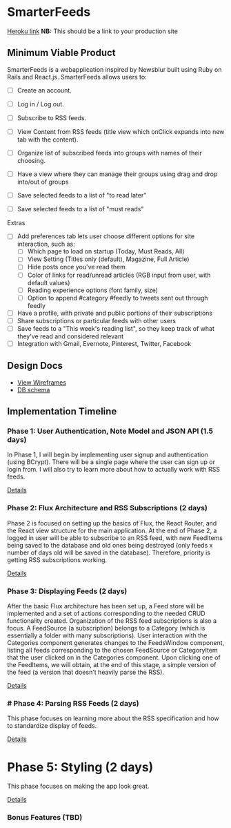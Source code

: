 # SmarterFeeds

[Heroku link][heroku] **NB:** This should be a link to your production site

[heroku]: http://www.herokuapp.com

## Minimum Viable Product

SmarterFeeds is a webapplication inspired by Newsblur built using Ruby on Rails and React.js.
SmarterFeeds allows users to:

- [ ] Create an account.
- [ ] Log in / Log out.
- [ ] Subscribe to RSS feeds.
- [ ] View Content from RSS feeds (title view which onClick expands into new tab with the content).
- [ ] Organize list of subscribed feeds into groups with names of their choosing.
- [ ] Have a view where they can manage their groups using drag and drop into/out of groups
- [ ] Save selected feeds to a list of "to read later"
- [ ] Save selected feeds to a list of "must reads"


Extras
- [ ] Add preferences tab lets user choose different options for site interaction, such as:
  - [ ] Which page to load on startup (Today, Must Reads, All)
  - [ ] View Setting (Titles only (default), Magazine, Full Article)
  - [ ] Hide posts once you've read them
  - [ ] Color of links for read/unread articles (RGB input from user, with default values)
  - [ ] Reading experience options (font family, size)
  - [ ] Option to append #category #feedly to tweets sent out through feedly
- [ ] Have a profile, with private and public portions of their subscriptions
- [ ] Share subscriptions or particular feeds with other users
- [ ] Save feeds to a "This week's reading list", so they keep track of what they've read and considered relevant
- [ ] Integration with Gmail, Evernote, Pinterest, Twitter, Facebook

## Design Docs
* [View Wireframes][view]
* [DB schema][schema]

[view]: ./docs/views.md
[schema]: ./docs/schema.md

## Implementation Timeline

### Phase 1: User Authentication, Note Model and JSON API (1.5 days)

In Phase 1, I will begin by implementing user signup and authentication (using BCrypt). There will be a single page where the user can sign up or login from. I will also try to learn more about how to actually work with RSS feeds.

[Details][phase-one]

### Phase 2: Flux Architecture and RSS Subscriptions (2 days)

Phase 2 is focused on setting up the basics of Flux, the React Router, and the React view structure for the main application. At the end of Phase 2, a logged in user will be able to subscribe to an RSS feed, with new FeedItems being saved to the database and old ones being destroyed (only feeds x number of days old will be saved in the database). Therefore, priority is getting RSS subscriptions working.

[Details][phase-two]

### Phase 3: Displaying Feeds (2 days)

After the basic Flux architecture has been set up, a Feed store will be implemented and a set of actions corresponding to the needed CRUD functionality created.
Organization of the RSS feed subscriptions is also a focus. A FeedSource (a subscription) belongs to a Category (which is essentially a folder with many subscriptions). User interaction with the Categories component generates changes to the FeedsWindow component, listing all feeds corresponding to the chosen FeedSource or CategoryItem that the user clicked on in the Categories component. Upon clicking one of the FeedItems, we will obtain, at the end of this stage, a simple version of the feed (a version that doesn't heavily parse the RSS).

[Details][phase-three]

### # Phase 4: Parsing RSS Feeds (2 days)

This phase focuses on learning more about the RSS specification and how to standardize display of feeds.

[Details][phase-four]

# Phase 5: Styling (2 days)
This phase focuses on making the app look great.

[Details][phase-five]

### Bonus Features (TBD)


[phase-one]: ./docs/phases/phase1.md
[phase-two]: ./docs/phases/phase2.md
[phase-three]: ./docs/phases/phase3.md
[phase-four]: ./docs/phases/phase4.md
[phase-five]: ./docs/phases/phase5.md
